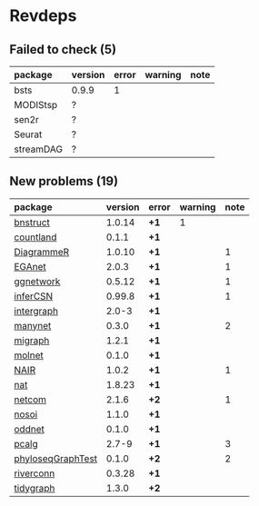 # Revdeps

## Failed to check (5)

|package   |version |error |warning |note |
|:---------|:-------|:-----|:-------|:----|
|bsts      |0.9.9   |1     |        |     |
|MODIStsp  |?       |      |        |     |
|sen2r     |?       |      |        |     |
|Seurat    |?       |      |        |     |
|streamDAG |?       |      |        |     |

## New problems (19)

|package           |version |error  |warning |note |
|:-----------------|:-------|:------|:-------|:----|
|[bnstruct](problems.md#bnstruct)|1.0.14  |__+1__ |1       |     |
|[countland](problems.md#countland)|0.1.1   |__+1__ |        |     |
|[DiagrammeR](problems.md#diagrammer)|1.0.10  |__+1__ |        |1    |
|[EGAnet](problems.md#eganet)|2.0.3   |__+1__ |        |1    |
|[ggnetwork](problems.md#ggnetwork)|0.5.12  |__+1__ |        |1    |
|[inferCSN](problems.md#infercsn)|0.99.8  |__+1__ |        |1    |
|[intergraph](problems.md#intergraph)|2.0-3   |__+1__ |        |     |
|[manynet](problems.md#manynet)|0.3.0   |__+1__ |        |2    |
|[migraph](problems.md#migraph)|1.2.1   |__+1__ |        |     |
|[molnet](problems.md#molnet)|0.1.0   |__+1__ |        |     |
|[NAIR](problems.md#nair)|1.0.2   |__+1__ |        |1    |
|[nat](problems.md#nat)|1.8.23  |__+1__ |        |     |
|[netcom](problems.md#netcom)|2.1.6   |__+2__ |        |1    |
|[nosoi](problems.md#nosoi)|1.1.0   |__+1__ |        |     |
|[oddnet](problems.md#oddnet)|0.1.0   |__+1__ |        |     |
|[pcalg](problems.md#pcalg)|2.7-9   |__+1__ |        |3    |
|[phyloseqGraphTest](problems.md#phyloseqgraphtest)|0.1.0   |__+2__ |        |2    |
|[riverconn](problems.md#riverconn)|0.3.28  |__+1__ |        |     |
|[tidygraph](problems.md#tidygraph)|1.3.0   |__+2__ |        |     |

